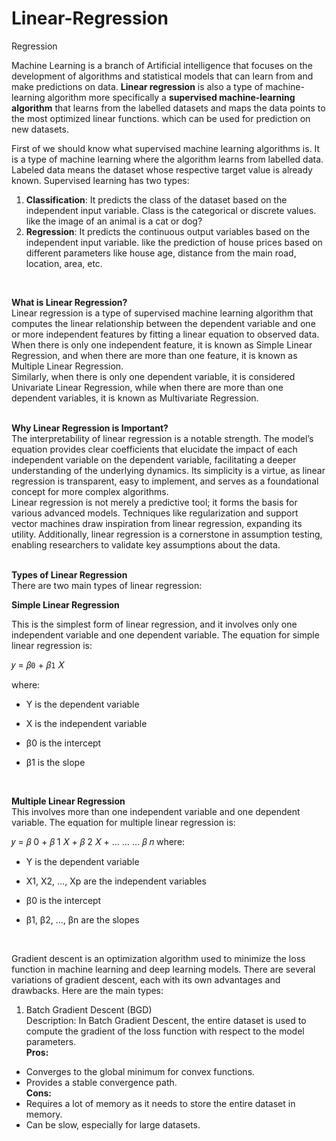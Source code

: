 # Linear-Regression
Regression
<br/>

Machine Learning is a branch of Artificial intelligence that focuses on the development of algorithms and statistical models that can learn from and make predictions on data. **Linear regression** is also a type of machine-learning algorithm more specifically a **supervised machine-learning algorithm** that learns from the labelled datasets and maps the data points to the most optimized linear functions. which can be used for prediction on new datasets.<br/>

First of we should know what supervised machine learning algorithms is. It is a type of machine learning where the algorithm learns from labelled data.  Labeled data means the dataset whose respective target value is already known. Supervised learning has two types:<br/>

1. **Classification**: It predicts the class of the dataset based on the independent input variable. Class is the categorical or discrete values. like the image of an animal is a cat or dog?
2. **Regression**: It predicts the continuous output variables based on the independent input variable. like the prediction of house prices based on different parameters like house age, distance from the main road, location, area, etc.<br/>
<br/>

**What is Linear Regression?** <br/>
Linear regression is a type of supervised machine learning algorithm that computes the linear relationship between the dependent variable and one or more independent features by fitting a linear equation to observed data.<br/>
When there is only one independent feature, it is known as Simple Linear Regression, and when there are more than one feature, it is known as Multiple Linear Regression. <br/>
Similarly, when there is only one dependent variable, it is considered Univariate Linear Regression, while when there are more than one dependent variables, it is known as Multivariate Regression. <br/>
<br/>

**Why Linear Regression is Important?** <br/>
The interpretability of linear regression is a notable strength. The model’s equation provides clear coefficients that elucidate the impact of each independent variable on the dependent variable, facilitating a deeper understanding of the underlying dynamics. Its simplicity is a virtue, as linear regression is transparent, easy to implement, and serves as a foundational concept for more complex algorithms. <br/>
Linear regression is not merely a predictive tool; it forms the basis for various advanced models. Techniques like regularization and support vector machines draw inspiration from linear regression, expanding its utility. Additionally, linear regression is a cornerstone in assumption testing, enabling researchers to validate key assumptions about the data. <br/>
<br/>

**Types of Linear Regression** <br/>
There are two main types of linear regression:

**Simple Linear Regression**

This is the simplest form of linear regression, and it involves only one independent variable and one dependent variable. The equation for simple linear regression is:

𝑦 =
𝛽`0`
+
𝛽`1`
𝑋


where:

* Y is the dependent variable

* X is the independent variable

* β0 is the intercept

* β1 is the slope

<br/>

**Multiple Linear Regression** <br/>
This involves more than one independent variable and one dependent variable. The equation for multiple linear regression is:

𝑦 =
𝛽
0
+
𝛽
1
𝑋
+
𝛽
2
𝑋
+
…
…
…
𝛽
𝑛
where:

* Y is the dependent variable

* X1, X2, …, Xp are the independent variables

* β0 is the intercept

* β1, β2, …, βn are the slopes <br/>
<br/>

Gradient descent is an optimization algorithm used to minimize the loss function in machine learning and deep learning models. There are several variations of gradient descent, each with its own advantages and drawbacks. Here are the main types:

1. Batch Gradient Descent (BGD) <br/>
Description: In Batch Gradient Descent, the entire dataset is used to compute the gradient of the loss function with respect to the model parameters. <br/>
**Pros:** <br/>
* Converges to the global minimum for convex functions.
* Provides a stable convergence path. <br/>
**Cons:** <br/>
* Requires a lot of memory as it needs to store the entire dataset in memory.
* Can be slow, especially for large datasets. <br/>



